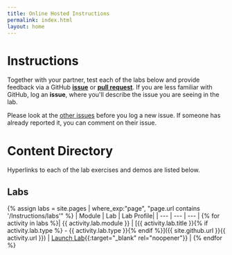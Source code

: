 ```yaml
---
title: Online Hosted Instructions
permalink: index.html
layout: home
---
```

# Instructions

Together with your partner, test each of the labs below and provide feedback via a GitHub **[issue](https://github.com/shannonlindsay/Data-AI-Dev/issues/new)** or **[pull request](https://github.com/shannonlindsay/Data-AI-Dev/pulls)**. If you are less familiar with GitHub, log an **issue**, where you'll describe the issue you are seeing in the lab.

Please look at the [other issues](https://github.com/shannonlindsay/Data-AI-Dev/issues) before you log a new issue. If someone has already reported it, you can comment on their issue.

# Content Directory

Hyperlinks to each of the lab exercises and demos are listed below.

## Labs

{% assign labs = site.pages | where_exp:"page", "page.url contains '/Instructions/labs'" %}
| Module | Lab | Lab Profile|
| --- | --- | --- | 
{% for activity in labs  %}| {{ activity.lab.module }} | [{{ activity.lab.title }}{% if activity.lab.type %} - {{ activity.lab.type }}{% endif %}]({{ site.github.url }}{{ activity.url }}) | [Launch Lab]({{activity.lab.labprofile}}){{:target="_blank" rel="noopener"}} |
{% endfor %}
